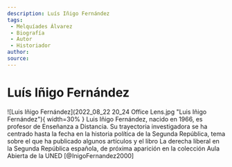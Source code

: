 ```yaml
---
description: Luís Iñigo Fernández
tags: 
 - Melquíades Álvarez
 - Biografía
 - Autor
 - Historiador
author: 
source: 
---
```

# Luís Iñigo Fernández

![Luis Iñigo Fernández](2022_08_22 20_24 Office Lens.jpg "Luis Iñigo Fernández"){ width=30% } Luis Iñigo Fernández, nacido en 1966, es profesor de Enseñanza a Distancia. Su trayectoria investigadora se ha centrado hasta la fecha en la historia política de la Segunda República, tema sobre el que ha publicado algunos artículos y el libro La derecha liberal en la Segunda República española, de próxima aparición en la colección Aula Abierta de la UNED [@InigoFernandez2000]
